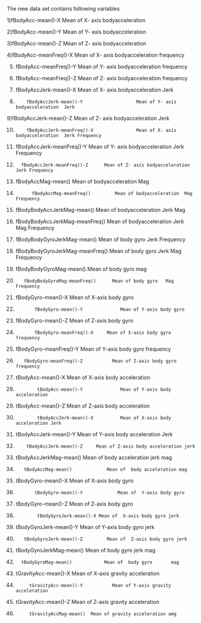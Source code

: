 The new data set contains following variables


  1)fBodyAcc-mean()-X  			Mean of X- axis bodyacceleration

  2)fBodyAcc-mean()-Y          Mean of Y- axis bodyacceleration    

  3)fBodyAcc-mean()-Z          Mean of Z- axis bodyacceleration     

  4)fBodyAcc-meanFreq()-X                Mean of X- axis bodyacceleration  frequency

  5) fBodyAcc-meanFreq()-Y           Mean of Y- axis bodyacceleration  frequency

  6) fBodyAcc-meanFreq()-Z            Mean of Z- axis bodyacceleration  frequency

 7) fBodyAccJerk-mean()-X           Mean of X- axis bodyacceleration  Jerk

   8)         fBodyAccJerk-mean()-Y                    Mean of Y- axis bodyacceleration  Jerk

 9)fBodyAccJerk-mean()-Z           Mean of Z- axis bodyacceleration  Jerk

   10)         fBodyAccJerk-meanFreq()-X                Mean of X- axis bodyacceleration  Jerk Frequency

11) fBodyAccJerk-meanFreq()-Y	Mean of Y- axis bodyacceleration  Jerk Frequency

12)       fBodyAccJerk-meanFreq()-Z      Mean of Z- axis bodyacceleration  Jerk Frequency

13) fBodyAccMag-mean() Mean of bodyacceleration  Mag

   14)           fBodyAccMag-meanFreq()         Mean of bodyacceleration  Mag Frequency

15) fBodyBodyAccJerkMag-mean() Mean of bodyacceleration  Jerk Mag

  16) fBodyBodyAccJerkMag-meanFreq()  Mean of bodyacceleration  Jerk Mag Frequency

17) fBodyBodyGyroJerkMag-mean() Mean of  body gyro  Jerk Frequency

 18)    fBodyBodyGyroJerkMag-meanFreq() Mean of body gyro  Jerk Mag Frequency

19) fBodyBodyGyroMag-mean()  Mean of body gyro  mag

 20)        fBodyBodyGyroMag-meanFreq()      Mean of body gyro   Mag Frequency

21) fBodyGyro-mean()-X  Mean of X-axis body gyro 

  22)            fBodyGyro-mean()-Y              Mean of Y-axis body gyro 

23) fBodyGyro-mean()-Z  Mean of Z-axis body gyro 

  24)            fBodyGyro-meanFreq()-X     Mean of X-axis body gyro     frequency

25) fBodyGyro-meanFreq()-Y  Mean of Y-axis body gyro frequency

  26)        fBodyGyro-meanFreq()-Z           Mean of Z-axis body gyro frequency

27) tBodyAcc-mean()-X  Mean of X-axis body acceleration 

  28)             tBodyAcc-mean()-Y              Mean of Y-axis body acceleration

29) tBodyAcc-mean()-Z Mean of Z-axis body acceleration

  30)             tBodyAccJerk-mean()-X          Mean of X-axis body acceleration Jerk

31) tBodyAccJerk-mean()-Y Mean of Y-axis body acceleration Jerk

  32)         tBodyAccJerk-mean()-Z     Mean of Z-axis body acceleration jerk      

33) tBodyAccJerkMag-mean() Mean of  body acceleration jerk mag

  34)        tBodyAccMag-mean()             Mean of  body acceleration mag

35) tBodyGyro-mean()-X Mean of  X-axis body gyro

  36)            tBodyGyro-mean()-Y             Mean of  Y-axis body gyro

37) tBodyGyro-mean()-Z Mean of  Z-axis body gyro

 38)             tBodyGyroJerk-mean()-X Mean of  X-axis body gyro jerk        

39) tBodyGyroJerk-mean()-Y Mean of  Y-axis body gyro jerk

  40)        tBodyGyroJerk-mean()-Z         Mean of  Z-axis body gyro jerk        

41) tBodyGyroJerkMag-mean() Mean of  body gyro jerk      mag

  42)       tBodyGyroMag-mean()            Mean of  body gyro       mag

43) tGravityAcc-mean()-X Mean of X-axis gravity acceleration

  44)          tGravityAcc-mean()-Y           Mean of Y-axis gravity acceleration

45) tGravityAcc-mean()-Z Mean of Z-axis gravity acceleration

  46)          tGravityAccMag-mean()  Mean of gravity acceleration amg
